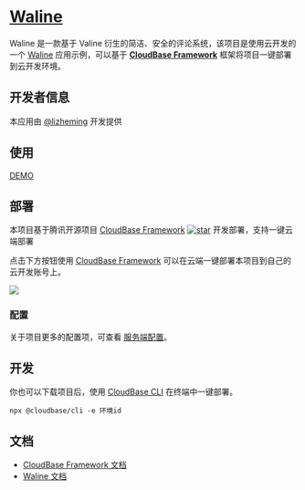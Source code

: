 # [Waline](https://github.com/walinejs/tcb-starter)


Waline 是一款基于 Valine 衍生的简洁、安全的评论系统，该项目是使用云开发的一个 [Waline](https://waline.js.org) 应用示例，可以基于 **[CloudBase Framework](https://github.com/TencentCloudBase/cloudbase-framework)** 框架将项目一键部署到云开发环境。

## 开发者信息

本应用由 [@lizheming](https://github.com/lizheming) 开发提供

## 使用

[DEMO](https://waline-2gm7vu3aae9513e2-1252157872.tcloudbaseapp.com/)


## 部署

本项目基于腾讯开源项目 [CloudBase Framework](https://github.com/Tencent/cloudbase-framework) [![star](https://img.shields.io/github/stars/Tencent/cloudbase-framework?style=social)](https://github.com/Tencent/cloudbase-framework) 开发部署，支持一键云端部署

点击下方按钮使用 [CloudBase Framework](https://github.com/TencentCloudBase/cloudbase-framework) 可以在云端一键部署本项目到自己的云开发账号上。

[![](https://main.qcloudimg.com/raw/67f5a389f1ac6f3b4d04c7256438e44f.svg)](https://console.cloud.tencent.com/tcb/env/index?action=CreateAndDeployCloudBaseProject&tdl_anchor=github&tdl_site=0&appUrl=https%3A%2F%2Fgithub.com%2Flizheming%2Fwaline&workDir=packages%2Ftcb-starter&appName=waline)

### 配置

关于项目更多的配置项，可查看 [服务端配置](https://waline.js.org/server/basic.html)。

## 开发

你也可以下载项目后，使用 [CloudBase CLI](https://docs.cloudbase.net/cli-v1/intro.html) 在终端中一键部署。

```
npx @cloudbase/cli -e 环境id
```

## 文档

- [CloudBase Framework 文档](https://docs.cloudbase.net/framework/)
- [Waline 文档](https://waline.js.org)
